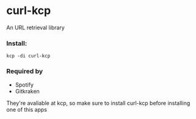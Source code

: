 # curl-kcp
An URL retrieval library

### Install:
```
kcp -di curl-kcp
```

### Required by 
* Spotify
* Gitkraken

They're avaliable at kcp, so make sure to install curl-kcp
before installing one of this apps
